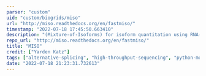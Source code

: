 ```yaml
---
parser: "custom"
uid: "custom/biogrids/miso"
url: "http://miso.readthedocs.org/en/fastmiso/"
timestamp: "2022-07-18 17:45:50.663410"
description: "(Mixture-of-Isoforms) for isoform quantitation using RNA-Seq is a probabilistic framework that quantitates the expression level of alternatively spliced genes from RNA-Seq data, and identifies differentially regulated isoforms or exons across samples.MISO is installed as a standalone program and as a module within python."
repo_url: "http://miso.readthedocs.org/en/fastmiso/"
title: "MISO"
credit: ["Yarden Katz"]
tags: ["alternative-splicing", "high-throughput-sequencing", "python-module", "rna-seq-analysis", "other"]
date: "2022-07-18 21:23:31.732613"
---
```

